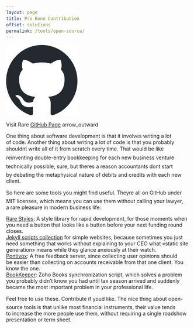 ```yaml
---
layout: page
title: Pro Bono Contribution
offset: solutions
permalink: /tools/open-source/
---
```


<div class="width-30">
<img src="/assets/img/common/vendors/github-mark/github-mark.svg">
</div>

Visit Rare [GitHub Page](https://github.com/raredigits) <span class="material-icons">arrow_outward</span>

One thing about software development is&nbsp;that it&nbsp;involves writing a&nbsp;lot of&nbsp;code. Another thing about writing a&nbsp;lot of&nbsp;code is&nbsp;that you probably shouldn&#146;t write all of&nbsp;it&nbsp;from scratch every time. That would be&nbsp;like reinventing double-entry bookkeeping for each new business venture&nbsp;&#151; technically possible, sure, but there&#146;s a&nbsp;reason accountants don&#146;t start by&nbsp;debating the metaphysical nature of&nbsp;debits and credits with each new client.


So&nbsp;here are some tools you might find useful. They&#146;re all on&nbsp;GitHub under MIT licenses, which means you can use them without calling your lawyer, a&nbsp;rare pleasure in&nbsp;modern business life:

<div class="flex gap-md padding-vertical-lg">
    <div class="card width-50-mobile  padding-lg"><a href="">Rare Styles</a>: A&nbsp;style library for rapid development, for those moments when you need a&nbsp;button that looks like a&nbsp;button before your next funding round closes.</div>
    <div class="card width-50-mobile  padding-lg"><a href="">Jekyll scripts collection</a> for simple websites, because sometimes you just need something that works without explaining to&nbsp;your CEO what &laquo;static site generation&raquo; means while they glance anxiously at&nbsp;their watch.</div>
    <div class="card width-50-mobile  padding-lg"><a href="">Pontivox</a>: A&nbsp;free feedback server, since collecting user opinions should be&nbsp;easier than collecting on&nbsp;accounts receivable from that one client. You know the one.</div>
    <div class="card width-50-mobile padding-lg"><a href="">BookKeeper</a>: Zoho Books synchronization script, which solves a&nbsp;problem you probably didn&#146;t know you had until tax season arrived and suddenly became the most important problem in&nbsp;your professional life.</div>
</div>

Feel free to&nbsp;use these. Contribute if&nbsp;you&#146;d like. The nice thing about open-source tools is&nbsp;that unlike most financial instruments, their value tends to&nbsp;increase the more people use them, without requiring a&nbsp;single roadshow presentation or&nbsp;term sheet.